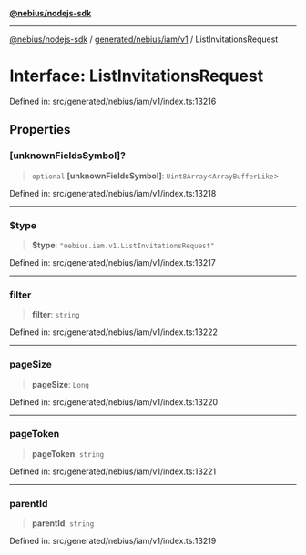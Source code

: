 [**@nebius/nodejs-sdk**](../../../../../README.md)

***

[@nebius/nodejs-sdk](../../../../../README.md) / [generated/nebius/iam/v1](../README.md) / ListInvitationsRequest

# Interface: ListInvitationsRequest

Defined in: src/generated/nebius/iam/v1/index.ts:13216

## Properties

### \[unknownFieldsSymbol\]?

> `optional` **\[unknownFieldsSymbol\]**: `Uint8Array`\<`ArrayBufferLike`\>

Defined in: src/generated/nebius/iam/v1/index.ts:13218

***

### $type

> **$type**: `"nebius.iam.v1.ListInvitationsRequest"`

Defined in: src/generated/nebius/iam/v1/index.ts:13217

***

### filter

> **filter**: `string`

Defined in: src/generated/nebius/iam/v1/index.ts:13222

***

### pageSize

> **pageSize**: `Long`

Defined in: src/generated/nebius/iam/v1/index.ts:13220

***

### pageToken

> **pageToken**: `string`

Defined in: src/generated/nebius/iam/v1/index.ts:13221

***

### parentId

> **parentId**: `string`

Defined in: src/generated/nebius/iam/v1/index.ts:13219
